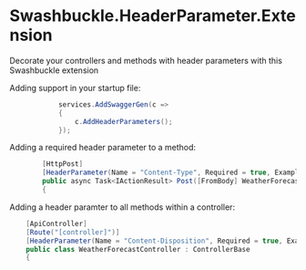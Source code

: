 # Swashbuckle.HeaderParameter.Extension
Decorate your controllers and methods with header parameters with this Swashbuckle extension

Adding support in your startup file:
```csharp
            services.AddSwaggerGen(c =>
            {
                c.AddHeaderParameters();
            });
```

Adding a required header parameter to a method:
```csharp
        [HttpPost]
        [HeaderParameter(Name = "Content-Type", Required = true, Example = "application/json")]
        public async Task<IActionResult> Post([FromBody] WeatherForecast _)
        {
```

Adding a header paramter to all methods within a controller:
```csharp
    [ApiController]
    [Route("[controller]")]
    [HeaderParameter(Name = "Content-Disposition", Required = true, Example = "inline")]
    public class WeatherForecastController : ControllerBase
    {
```